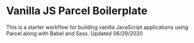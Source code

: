 # Vanilla JS Parcel Boilerplate

This is a starter workflow for building vanilla JavaScript applications using Parcel along with Babel and Sass.
Updated 06/29/2020

